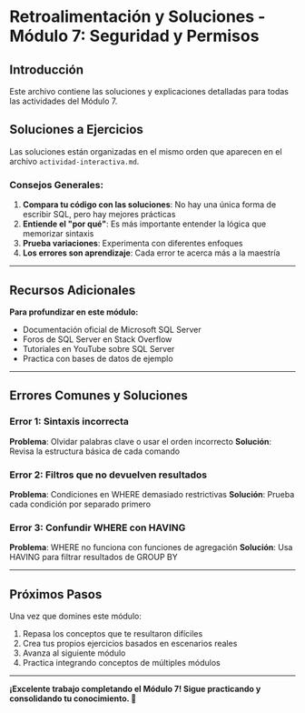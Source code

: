# Retroalimentación y Soluciones - Módulo 7: Seguridad y Permisos

## Introducción

Este archivo contiene las soluciones y explicaciones detalladas para todas las actividades del Módulo 7.

## Soluciones a Ejercicios

Las soluciones están organizadas en el mismo orden que aparecen en el archivo `actividad-interactiva.md`.

### Consejos Generales:

1. **Compara tu código con las soluciones**: No hay una única forma de escribir SQL, pero hay mejores prácticas
2. **Entiende el "por qué"**: Es más importante entender la lógica que memorizar sintaxis
3. **Prueba variaciones**: Experimenta con diferentes enfoques
4. **Los errores son aprendizaje**: Cada error te acerca más a la maestría

---

## Recursos Adicionales

**Para profundizar en este módulo:**

- Documentación oficial de Microsoft SQL Server
- Foros de SQL Server en Stack Overflow
- Tutoriales en YouTube sobre SQL Server
- Practica con bases de datos de ejemplo

---

## Errores Comunes y Soluciones

### Error 1: Sintaxis incorrecta
**Problema**: Olvidar palabras clave o usar el orden incorrecto
**Solución**: Revisa la estructura básica de cada comando

### Error 2: Filtros que no devuelven resultados
**Problema**: Condiciones en WHERE demasiado restrictivas
**Solución**: Prueba cada condición por separado primero

### Error 3: Confundir WHERE con HAVING
**Problema**: WHERE no funciona con funciones de agregación
**Solución**: Usa HAVING para filtrar resultados de GROUP BY

---

## Próximos Pasos

Una vez que domines este módulo:
1. Repasa los conceptos que te resultaron difíciles
2. Crea tus propios ejercicios basados en escenarios reales
3. Avanza al siguiente módulo
4. Practica integrando conceptos de múltiples módulos

---

**¡Excelente trabajo completando el Módulo 7! Sigue practicando y consolidando tu conocimiento. 🚀**
